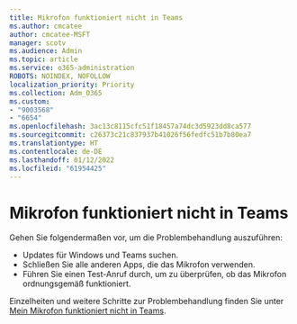 ```yaml
---
title: Mikrofon funktioniert nicht in Teams
ms.author: cmcatee
author: cmcatee-MSFT
manager: scotv
ms.audience: Admin
ms.topic: article
ms.service: o365-administration
ROBOTS: NOINDEX, NOFOLLOW
localization_priority: Priority
ms.collection: Adm_O365
ms.custom:
- "9003568"
- "6654"
ms.openlocfilehash: 3ac13c8115cfc51f18457a74dc3d5923dd8ca577
ms.sourcegitcommit: c26373c21c837937b41026f56fedfc51b7b80ea7
ms.translationtype: HT
ms.contentlocale: de-DE
ms.lasthandoff: 01/12/2022
ms.locfileid: "61954425"
---
```

# <a name="microphone-isnt-working-in-teams"></a>Mikrofon funktioniert nicht in Teams

Gehen Sie folgendermaßen vor, um die Problembehandlung auszuführen:

- Updates für Windows und Teams suchen.
- Schließen Sie alle anderen Apps, die das Mikrofon verwenden.
- Führen Sie einen Test-Anruf durch, um zu überprüfen, ob das Mikrofon ordnungsgemäß funktioniert.

Einzelheiten und weitere Schritte zur Problembehandlung finden Sie unter [Mein Mikrofon funktioniert nicht in Teams](https://support.microsoft.com/office/666d1123-9dd0-4a31-ad2e-a758b204f33a).
